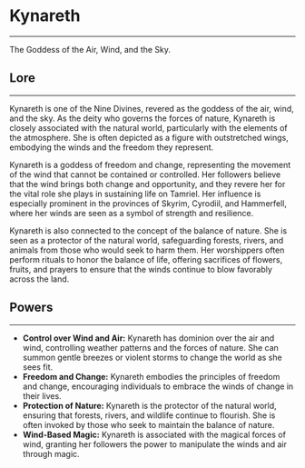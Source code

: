 # Kynareth

---

The Goddess of the Air, Wind, and the Sky.

## Lore

---

Kynareth is one of the Nine Divines, revered as the goddess of the air, wind, and the sky. As the deity who governs the forces of nature, Kynareth is closely associated with the natural world, particularly with the elements of the atmosphere. She is often depicted as a figure with outstretched wings, embodying the winds and the freedom they represent.

Kynareth is a goddess of freedom and change, representing the movement of the wind that cannot be contained or controlled. Her followers believe that the wind brings both change and opportunity, and they revere her for the vital role she plays in sustaining life on Tamriel. Her influence is especially prominent in the provinces of Skyrim, Cyrodiil, and Hammerfell, where her winds are seen as a symbol of strength and resilience.

Kynareth is also connected to the concept of the balance of nature. She is seen as a protector of the natural world, safeguarding forests, rivers, and animals from those who would seek to harm them. Her worshippers often perform rituals to honor the balance of life, offering sacrifices of flowers, fruits, and prayers to ensure that the winds continue to blow favorably across the land.

## Powers

---

- **Control over Wind and Air:** Kynareth has dominion over the air and wind, controlling weather patterns and the forces of nature. She can summon gentle breezes or violent storms to change the world as she sees fit.
- **Freedom and Change:** Kynareth embodies the principles of freedom and change, encouraging individuals to embrace the winds of change in their lives.
- **Protection of Nature:** Kynareth is the protector of the natural world, ensuring that forests, rivers, and wildlife continue to flourish. She is often invoked by those who seek to maintain the balance of nature.
- **Wind-Based Magic:** Kynareth is associated with the magical forces of wind, granting her followers the power to manipulate the winds and air through magic.
